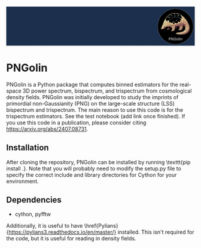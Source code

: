 ![logo](PNGolin_banner.png)
# PNGolin
PNGolin is a Python package that computes binned estimators for the real-space 3D power spectrum, bispectrum, and trispectrum from cosmological density fields. PNGolin was initially developed to study the imprints of primordial non-Gaussianity (PNG) on the large-scale structure (LSS) bispectrum and trispectrum. The main reason to use this code is for the trispectrum estimators. See the test notebook (add link once finished). If you use this code in a publication, please consider citing https://arxiv.org/abs/2407.08731.

## Installation
After cloning the repository, PNGolin can be installed by running \texttt{pip install .}. Note that you will probably need to modify the setup.py file to specify the correct include and library directories for Cython for your environment.

## Dependencies
* cython, pyfftw

Additionally, it is useful to have \href{Pylians}{https://pylians3.readthedocs.io/en/master/} installed. This isn't required for the code, but it is useful for reading in density fields.


